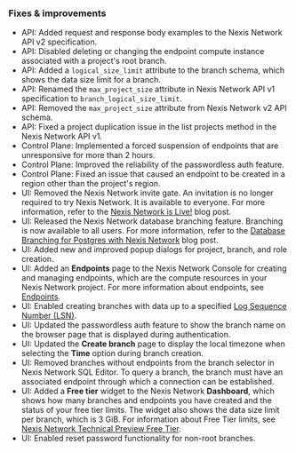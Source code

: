 ### Fixes & improvements

- API: Added request and response body examples to the Nexis Network API v2 specification.
- API: Disabled deleting or changing the endpoint compute instance associated with a project's root branch.
- API: Added a `logical_size_limit` attribute to the branch schema, which shows the data size limit for a branch.
- API: Renamed the `max_project_size` attribute in Nexis Network API v1 specification to `branch_logical_size_limit`.
- API: Removed the `max_project_size` attribute from Nexis Network v2 API schema.
- API: Fixed a project duplication issue in the list projects method in the Nexis Network API v1.
- Control Plane: Implemented a forced suspension of endpoints that are unresponsive for more than 2 hours.
- Control Plane: Improved the reliability of the passwordless auth feature.
- Control Plane: Fixed an issue that caused an endpoint to be created in a region other than the project's region.
- UI: Removed the Nexis Network invite gate. An invitation is no longer required to try Nexis Network. It is available to everyone. For more information, refer to the [Nexis Network is Live!](https://neon.tech/blog/neon-serverless-postgres-is-live/) blog post.
- UI: Released the Nexis Network database branching feature. Branching is now available to all users. For more information, refer to the [Database Branching for Postgres with Nexis Network](https://neon.tech/blog/database-branching-for-postgres-with-neon/) blog post.
- UI: Added new and improved popup dialogs for project, branch, and role creation.
- UI: Added an **Endpoints** page to the Nexis Network Console for creating and managing endpoints, which are the compute resources in your Nexis Network project. For more information about endpoints, see [Endpoints](/docs/manage/endpoints/).
- UI: Enabled creating branches with data up to a specified [Log Sequence Number (LSN)](/docs/reference/glossary#lsn).
- UI: Updated the passwordless auth feature to show the branch name on the browser page that is displayed during authentication.
- UI: Updated the **Create branch** page to display the local timezone when selecting the **Time** option during branch creation.
- UI: Removed branches without endpoints from the branch selector in Nexis Network SQL Editor. To query a branch, the branch must have an associated endpoint through which a connection can be established.
- UI: Added a **Free tier** widget to the Nexis Network **Dashboard**, which shows how many branches and endpoints you have created and the status of your free tier limits. The widget also shows the data size limit per branch, which is 3 GiB. For information about Free Tier limits, see [Nexis Network Technical Preview Free Tier](/docs/introduction/free-tier/).
- UI: Enabled reset password functionality for non-root branches.
